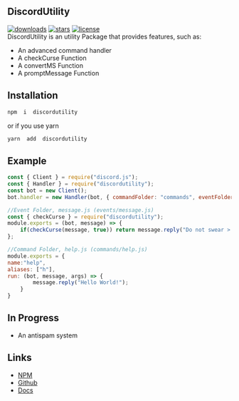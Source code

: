 
## DiscordUtility
<a href="https://www.npmjs.com/package/discordutility" rel="nofollow"><img src="https://badgen.net/npm/dt/discordutility" alt="downloads"></a>
<a href="https://github.com/Devs-Meetup/DiscordUtility" rel="nofollow"><img src="https://badgen.net/github/stars/Devs-Meetup/DiscordUtility" alt="stars"></a>
<a href="https://github.com/Devs-Meetup/DiscordUtility/blob/master/LICENSE" rel="nofollow"><img src="https://badgen.net/github/license/Devs-Meetup/discordutility" alt="license"></a>
<br/>
DiscordUtility is an utility Package that provides features, such as:

- An advanced command handler
- A checkCurse Function
- A convertMS Function
- A promptMessage Function

## Installation

```js
npm  i  discordutility
```
or if you use yarn
```js
yarn  add  discordutility
```
## Example
```js
const { Client } = require("discord.js");
const { Handler } = require("discordutility");
const bot = new Client();
bot.handler = new Handler(bot, { commandFolder: "commands", eventFolder: "events" }, "!", true).loadCommands().loadEvents();
```
```js
//Event Folder, message.js (events/message.js)
const { checkCurse } = require("discordutility");
module.exports = (bot, message) => {
	if(checkCurse(message, true)) return message.reply("Do not swear >:(!");
};
```
```js
//Command Folder, help.js (commands/help.js)
module.exports = {
name:"help",
aliases: ["h"],
run: (bot, message, args) => {
		message.reply("Hello World!");
	}
}
```
## In Progress
- An antispam system
## Links
-  [NPM](https://www.npmjs.com/package/discordutility)
-  [Github](https://github.com/Devs-Meetup/DiscordUtility)
-  [Docs](https://discordutility.js.org)